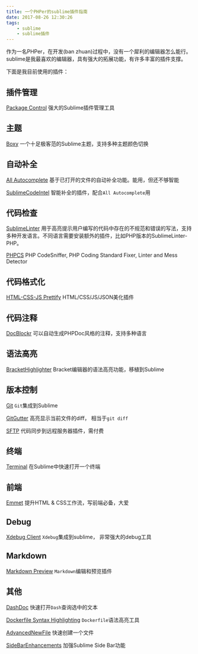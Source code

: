 ```yaml
---
title: 一个PHPer的sublime插件指南
date: 2017-08-26 12:30:26
tags:
    - sublime
    - sublime插件
---
```

作为一名PHPer，在开发(ban zhuan)过程中，没有一个犀利的编辑器怎么能行。sublime是我最喜欢的编辑器，具有强大的拓展功能，有许多丰富的插件支撑。

下面是我目前使用的插件：

## 插件管理
[Package Control](https://packagecontrol.io/)
强大的Sublime插件管理工具

## 主题
[Boxy](https://github.com/ihodev/sublime-boxy)
一个十足极客范的Sublime主题，支持多种主题颜色切换
<!-- more -->

## 自动补全
[All Autocomplete](https://github.com/alienhard/SublimeAllAutocomplete)
基于已打开的文件的自动补全功能。能用，但还不够智能

[SublimeCodeIntel](http://sublimecodeintel.github.io/SublimeCodeIntel/)
智能补全的插件，配合`All Autocomplete`用

## 代码检查
[SublimeLinter](https://github.com/SublimeLinter/SublimeLinter3)
用于高亮提示用户编写的代码中存在的不规范和错误的写法，支持多种开发语言。不同语言需要安装额外的插件，比如PHP版本的SublimeLinter-PHP。

[PHPCS](http://benmatselby.github.io/sublime-phpcs)
PHP CodeSniffer, PHP Coding Standard Fixer, Linter and Mess Detector

## 代码格式化
[HTML-CSS-JS Prettify](https://github.com/victorporof/Sublime-HTMLPrettify)
HTML/CSS/JS/JSON美化插件

## 代码注释
[DocBlockr](https://github.com/spadgos/sublime-jsdocs)
可以自动生成PHPDoc风格的注释，支持多种语言

## 语法高亮
[BracketHighlighter](http://facelessuser.github.io/BracketHighlighter/)
Bracket编辑器的语法高亮功能，移植到Sublime

## 版本控制
[Git](https://packagecontrol.io/packages/Git)
`Git`集成到Sublime

[GitGutter](https://github.com/jisaacks/GitGutter)
高亮显示当前文件的diff， 相当于`git diff`

[SFTP](https://packagecontrol.io/packages/SFTP)
代码同步到远程服务器插件，需付费

## 终端
[Terminal](https://github.com/wbond/sublime_terminal)
在Sublime中快速打开一个终端

## 前端
[Emmet](http://emmet.io/)
提升HTML & CSS工作流，写前端必备，大爱

## Debug
[Xdebug Client](https://github.com/martomo/SublimeTextXdebug)
`Xdebug`集成到sublime， 非常强大的debug工具

## Markdown
[Markdown Preview](https://github.com/revolunet/sublimetext-markdown-preview)
`Markdown`编辑和预览插件

## 其他
[DashDoc](https://github.com/farcaller/DashDoc)
快速打开`Dash`查询选中的文本

[Dockerfile Syntax Highlighting](https://github.com/asbjornenge/Docker.tmbundle)
`Dockerfile`语法高亮工具

[Advanced​New​File](https://github.com/skuroda/Sublime-AdvancedNewFile)
快速创建一个文件

[SideBarEnhancements](https://github.com/titoBouzout/SideBarEnhancements)
加强Sublime Side Bar功能